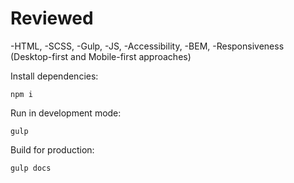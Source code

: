 # Reviewed

-HTML,
-SCSS,
-Gulp,
-JS,
-Accessibility,
-BEM,
-Responsiveness (Desktop-first and Mobile-first approaches)

Install dependencies:
```
npm i
```

Run in development mode:
```
gulp
```

Build for production:
```
gulp docs
```
